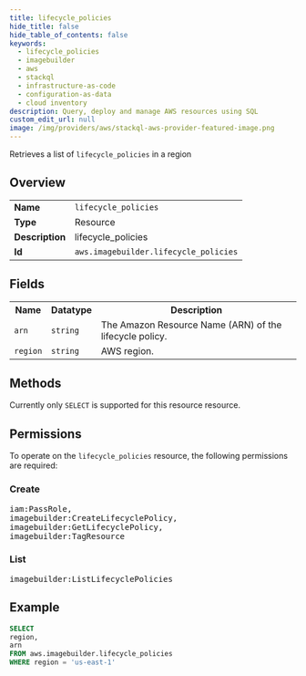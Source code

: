 ```yaml
---
title: lifecycle_policies
hide_title: false
hide_table_of_contents: false
keywords:
  - lifecycle_policies
  - imagebuilder
  - aws
  - stackql
  - infrastructure-as-code
  - configuration-as-data
  - cloud inventory
description: Query, deploy and manage AWS resources using SQL
custom_edit_url: null
image: /img/providers/aws/stackql-aws-provider-featured-image.png
---
```

Retrieves a list of <code>lifecycle_policies</code> in a region

## Overview
<table><tbody>
<tr><td><b>Name</b></td><td><code>lifecycle_policies</code></td></tr>
<tr><td><b>Type</b></td><td>Resource</td></tr>
<tr><td><b>Description</b></td><td>lifecycle_policies</td></tr>
<tr><td><b>Id</b></td><td><code>aws.imagebuilder.lifecycle_policies</code></td></tr>
</tbody></table>

## Fields
<table><tbody>
<tr><th>Name</th><th>Datatype</th><th>Description</th></tr>
<tr><td><code>arn</code></td><td><code>string</code></td><td>The Amazon Resource Name (ARN) of the lifecycle policy.</td></tr>
<tr><td><code>region</code></td><td><code>string</code></td><td>AWS region.</td></tr>

</tbody></table>

## Methods
Currently only <code>SELECT</code> is supported for this resource resource.

## Permissions

To operate on the <code>lifecycle_policies</code> resource, the following permissions are required:

### Create
<pre>
iam:PassRole,
imagebuilder:CreateLifecyclePolicy,
imagebuilder:GetLifecyclePolicy,
imagebuilder:TagResource</pre>

### List
<pre>
imagebuilder:ListLifecyclePolicies</pre>


## Example
```sql
SELECT
region,
arn
FROM aws.imagebuilder.lifecycle_policies
WHERE region = 'us-east-1'
```
